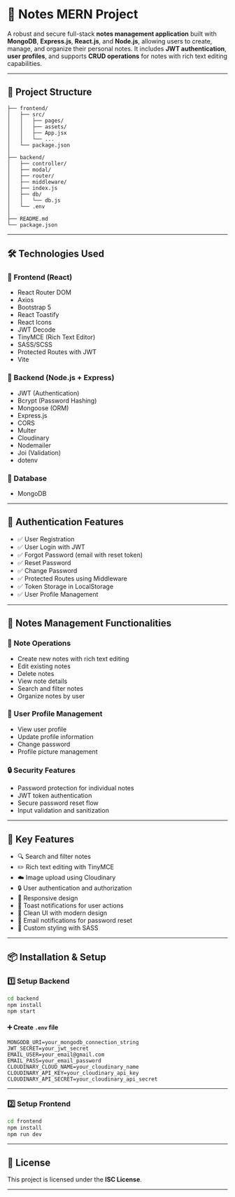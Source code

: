 # 📝 Notes MERN Project

A robust and secure full-stack **notes management application** built with **MongoDB**, **Express.js**, **React.js**, and **Node.js**, allowing users to create, manage, and organize their personal notes. It includes **JWT authentication**, **user profiles**, and supports **CRUD operations** for notes with rich text editing capabilities.

---

## 📁 Project Structure

```
├── frontend/
│   ├── src/
│   │   ├── pages/
│   │   ├── assets/
│   │   ├── App.jsx
│   │   └── ...
│   └── package.json
│
├── backend/
│   ├── controller/
│   ├── modal/
│   ├── router/
│   ├── middleware/
│   ├── index.js
│   ├── db/
│   │   └── db.js
│   └── .env
│
├── README.md
└── package.json
```

---

## 🛠️ Technologies Used

### 🔹 Frontend (React)

- React Router DOM
- Axios
- Bootstrap 5
- React Toastify
- React Icons
- JWT Decode
- TinyMCE (Rich Text Editor)
- SASS/SCSS
- Protected Routes with JWT
- Vite

### 🔹 Backend (Node.js + Express)

- JWT (Authentication)
- Bcrypt (Password Hashing)
- Mongoose (ORM)
- Express.js
- CORS
- Multer
- Cloudinary
- Nodemailer
- Joi (Validation)
- dotenv

### 🔹 Database

- MongoDB

---

## 🔐 Authentication Features

- ✅ User Registration
- ✅ User Login with JWT
- ✅ Forgot Password (email with reset token)
- ✅ Reset Password
- ✅ Change Password
- ✅ Protected Routes using Middleware
- ✅ Token Storage in LocalStorage
- ✅ User Profile Management

---

## 📝 Notes Management Functionalities

### 📄 Note Operations

- Create new notes with rich text editing
- Edit existing notes
- Delete notes
- View note details
- Search and filter notes
- Organize notes by user

### 👤 User Profile Management

- View user profile
- Update profile information
- Change password
- Profile picture management

### 🔒 Security Features

- Password protection for individual notes
- JWT token authentication
- Secure password reset flow
- Input validation and sanitization

---

## 🚀 Key Features

- 🔍 Search and filter notes
- ✏️ Rich text editing with TinyMCE
- ☁️ Image upload using Cloudinary
- 🔒 User authentication and authorization
- 📱 Responsive design
- 🔔 Toast notifications for user actions
- 🧼 Clean UI with modern design
- 📧 Email notifications for password reset
- 🎨 Custom styling with SASS

---

## 📦 Installation & Setup

### 1️⃣ Setup Backend

```bash
cd backend
npm install
npm start
```

#### ➕ Create `.env` file

```env
MONGODB_URI=your_mongodb_connection_string
JWT_SECRET=your_jwt_secret
EMAIL_USER=your_email@gmail.com
EMAIL_PASS=your_email_password
CLOUDINARY_CLOUD_NAME=your_cloudinary_name
CLOUDINARY_API_KEY=your_cloudinary_api_key
CLOUDINARY_API_SECRET=your_cloudinary_api_secret
```

---

### 2️⃣ Setup Frontend

```bash
cd frontend
npm install
npm run dev
```

---

## 📄 License

This project is licensed under the **ISC License**.

---
